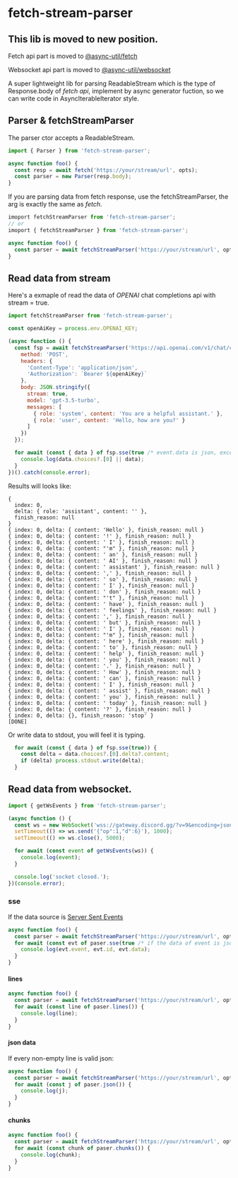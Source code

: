 # fetch-stream-parser

## This lib is moved to new position.
Fetch api part is moved to [@async-util/fetch](https://www.npmjs.com/package/@async-util/fetch)

Websocket api part is moved to [@async-util/websocket](https://www.npmjs.com/package/@async-util/websocket)

A super lightweight lib for parsing ReadableStream which is the type of Response.body of *fetch api*, implement by async generator fuction, so we can write code in AsyncIterableIterator style.

## Parser & fetchStreamParser
The parser ctor accepts a ReadableStream.
```js
import { Parser } from 'fetch-stream-parser';

async function foo() {
  const resp = await fetch('https://your/stream/url', opts);
  const parser = new Parser(resp.body);
}
```

If you are parsing data from fetch response, use the fetchStreamParser, the arg is exactly the same as *fetch*.
```js
imoport fetchStreamParser from 'fetch-stream-parser';
// or
imoport { fetchStreamParser } from 'fetch-stream-parser';

async function foo() {
  const parser = await fetchStreamParser('https://your/stream/url', opts);
}
```

## Read data from stream
Here's a exmaple of read the data of *OPENAI* chat completions api with stream = true.
```js
import fetchStreamParser from 'fetch-stream-parser';

const openAiKey = process.env.OPENAI_KEY;

(async function () {
  const fsp = await fetchStreamParser('https://api.openai.com/v1/chat/completions', {
    method: 'POST',
    headers: {
      'Content-Type': 'application/json',
      'Authorization': `Bearer ${openAiKey}`
    },
    body: JSON.stringify({
      stream: true,
      model: 'gpt-3.5-turbo',
      messages: [
        { role: 'system', content: 'You are a helpful assistant.' },
        { role: 'user', content: 'Hello, how are you?' }
      ]
    })
  });

  for await (const { data } of fsp.sse(true /* event.data is json, except the last one '[DONE]' */)) {
    console.log(data.choices?.[0] || data);
  }
})().catch(console.error);
```
Results will looks like:
```
{
  index: 0,
  delta: { role: 'assistant', content: '' },
  finish_reason: null
}
{ index: 0, delta: { content: 'Hello' }, finish_reason: null }
{ index: 0, delta: { content: '!' }, finish_reason: null }
{ index: 0, delta: { content: ' I' }, finish_reason: null }
{ index: 0, delta: { content: "'m" }, finish_reason: null }
{ index: 0, delta: { content: ' an' }, finish_reason: null }
{ index: 0, delta: { content: ' AI' }, finish_reason: null }
{ index: 0, delta: { content: ' assistant' }, finish_reason: null }
{ index: 0, delta: { content: ',' }, finish_reason: null }
{ index: 0, delta: { content: ' so' }, finish_reason: null }
{ index: 0, delta: { content: ' I' }, finish_reason: null }
{ index: 0, delta: { content: ' don' }, finish_reason: null }
{ index: 0, delta: { content: "'t" }, finish_reason: null }
{ index: 0, delta: { content: ' have' }, finish_reason: null }
{ index: 0, delta: { content: ' feelings' }, finish_reason: null }
{ index: 0, delta: { content: ',' }, finish_reason: null }
{ index: 0, delta: { content: ' but' }, finish_reason: null }
{ index: 0, delta: { content: ' I' }, finish_reason: null }
{ index: 0, delta: { content: "'m" }, finish_reason: null }
{ index: 0, delta: { content: ' here' }, finish_reason: null }
{ index: 0, delta: { content: ' to' }, finish_reason: null }
{ index: 0, delta: { content: ' help' }, finish_reason: null }
{ index: 0, delta: { content: ' you' }, finish_reason: null }
{ index: 0, delta: { content: '.' }, finish_reason: null }
{ index: 0, delta: { content: ' How' }, finish_reason: null }
{ index: 0, delta: { content: ' can' }, finish_reason: null }
{ index: 0, delta: { content: ' I' }, finish_reason: null }
{ index: 0, delta: { content: ' assist' }, finish_reason: null }
{ index: 0, delta: { content: ' you' }, finish_reason: null }
{ index: 0, delta: { content: ' today' }, finish_reason: null }
{ index: 0, delta: { content: '?' }, finish_reason: null }
{ index: 0, delta: {}, finish_reason: 'stop' }
[DONE]
```

Or write data to stdout, you will feel it is typing.
```js
  for await (const { data } of fsp.sse(true)) {
    const delta = data.choices?.[0].delta?.content;
    if (delta) process.stdout.write(delta);
  }
```

## Read data from websocket.
```js
import { getWsEvents } from 'fetch-stream-parser';

(async function () {
  const ws = new WebSocket('wss://gateway.discord.gg/?v=9&encoding=json');
  setTimeout(() => ws.send('{"op":1,"d":6}'), 1000);
  setTimeout(() => ws.close(), 5000);

  for await (const event of getWsEvents(ws)) {
    console.log(event);
  }

  console.log('socket closed.');
})(console.error);
```

### sse
If the data source is [Server Sent Events](https://developer.mozilla.org/en-US/docs/Web/API/Server-sent_events/Using_server-sent_events)
```js
async function foo() {
  const parser = await fetchStreamParser('https://your/stream/url', opts);
  for await (const evt of paser.sse(true /* if the data of event is json format. */)) {
    console.log(evt.event, evt.id, evt.data);
  }
}
```

#### lines
```js
async function foo() {
  const parser = await fetchStreamParser('https://your/stream/url', opts);
  for await (const line of paser.lines()) {
    console.log(line);
  }
}
```

#### json data
If every non-empty line is valid json:
```js
async function foo() {
  const parser = await fetchStreamParser('https://your/stream/url', opts);
  for await (const j of paser.json()) {
    console.log(j);
  }
}
```

#### chunks
```js
async function foo() {
  const parser = await fetchStreamParser('https://your/stream/url', opts);
  for await (const chunk of paser.chunks()) {
    console.log(chunk);
  }
}
```
